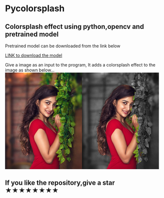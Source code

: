 # Pycolorsplash
## Colorsplash effect using python,opencv and pretrained model
Pretrained model can be downloaded from the link below

[LINK to download the model](https://drive.google.com/file/d/1wZ32kP_N4Sz7j-WsrzY9CnXL0FOejkbd/view?usp=sharing)
    
    
Give a image as an input to the program, It adds a colorsplash effect to the image as shown below...
![GitHub Logo](/splashdiff.png)

## If you like the repository,give a star ★★★★★★★★
